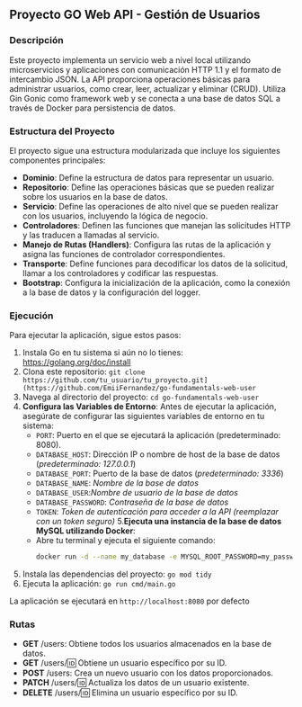 ## Proyecto GO Web API - Gestión de Usuarios

### Descripción
Este proyecto implementa un servicio web a nivel local utilizando microservicios y aplicaciones con comunicación HTTP 1.1 y el formato de intercambio JSON. La API proporciona operaciones básicas para administrar usuarios, como crear, leer, actualizar y eliminar (CRUD). Utiliza Gin Gonic como framework web y se conecta a una base de datos SQL a través de Docker para persistencia de datos.

### Estructura del Proyecto

El proyecto sigue una estructura modularizada que incluye los siguientes componentes principales:

- **Dominio**: Define la estructura de datos para representar un usuario.
- **Repositorio**: Define las operaciones básicas que se pueden realizar sobre los usuarios en la base de datos.
- **Servicio**: Define las operaciones de alto nivel que se pueden realizar con los usuarios, incluyendo la lógica de negocio.
- **Controladores**: Definen las funciones que manejan las solicitudes HTTP y las traducen a llamadas al servicio.
- **Manejo de Rutas (Handlers)**: Configura las rutas de la aplicación y asigna las funciones de controlador correspondientes.
- **Transporte**: Define funciones para decodificar los datos de la solicitud, llamar a los controladores y codificar las respuestas.
- **Bootstrap**: Configura la inicialización de la aplicación, como la conexión a la base de datos y la configuración del logger.

### Ejecución

Para ejecutar la aplicación, sigue estos pasos:

1. Instala Go en tu sistema si aún no lo tienes: https://golang.org/doc/install
2. Clona este repositorio: `git clone https://github.com/tu_usuario/tu_proyecto.git](https://github.com/EmiiFernandez/go-fundamentals-web-user`
3. Navega al directorio del proyecto: `cd go-fundamentals-web-user`
4. **Configura las Variables de Entorno**: Antes de ejecutar la aplicación, asegúrate de configurar las siguientes variables de entorno en tu sistema:
   - `PORT`: Puerto en el que se ejecutará la aplicación (predeterminado: 8080).
   - `DATABASE_HOST`: Dirección IP o nombre de host de la base de datos (*predeterminado: 127.0.0.1*)
   - `DATABASE_PORT`: Puerto de la base de datos (*predeterminado: 3336*)
   - `DATABASE_NAME`: *Nombre de la base de datos*
   - `DATABASE_USER`:*Nombre de usuario de la base de datos* 
   - `DATABASE_PASSWORD`: *Contraseña de la base de datos* 
   - `TOKEN`: *Token de autenticación para acceder a la API (reemplazar con un token seguro)*
5.**Ejecuta una instancia de la base de datos MySQL utilizando Docker**:
   - Abre tu terminal y ejecuta el siguiente comando:
     ```bash
     docker run -d --name my_database -e MYSQL_ROOT_PASSWORD=my_password -e MYSQL_DATABASE=my_database -p 3336:3306 mysql:latest
     ```
6. Instala las dependencias del proyecto: `go mod tidy`
7. Ejecuta la aplicación: `go run cmd/main.go`

La aplicación se ejecutará en `http://localhost:8080` por defecto

### Rutas

- **GET** /users: Obtiene todos los usuarios almacenados en la base de datos.
- **GET** /users/:id: Obtiene un usuario específico por su ID.
- **POST** /users: Crea un nuevo usuario con los datos proporcionados.
- **PATCH** /users/:id: Actualiza los datos de un usuario existente.
- **DELETE** /users/:id: Elimina un usuario específico por su ID.
